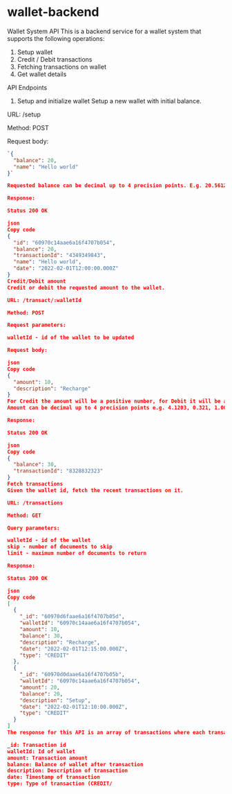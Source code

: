 # wallet-backend
Wallet System API
This is a backend service for a wallet system that supports the following operations:

1. Setup wallet
2. Credit / Debit transactions
3. Fetching transactions on wallet
4. Get wallet details

API Endpoints
1. Setup and initialize wallet
Setup a new wallet with initial balance.

URL: /setup

Method: POST

Request body:

```json
`{
  "balance": 20,
  "name": "Hello world"
}`

Requested balance can be decimal up to 4 precision points. E.g. 20.5612

Response:

Status 200 OK

json
Copy code
{
  "id": "60970c14aae6a16f4707b054",
  "balance": 20,
  "transactionId": "4349349843",
  "name": "Hello world",
  "date": "2022-02-01T12:00:00.000Z"
}
Credit/Debit amount
Credit or debit the requested amount to the wallet.

URL: /transact/:walletId

Method: POST

Request parameters:

walletId - id of the wallet to be updated

Request body:

json
Copy code
{
  "amount": 10,
  "description": "Recharge"
}
For Credit the amount will be a positive number, for Debit it will be a negative number.
Amount can be decimal up to 4 precision points e.g. 4.1203, 0.321, 1.0045

Response:

Status 200 OK

json
Copy code
{
  "balance": 30,
  "transactionId": "8328832323"
}
Fetch transactions
Given the wallet id, fetch the recent transactions on it.

URL: /transactions

Method: GET

Query parameters:

walletId - id of the wallet
skip - number of documents to skip
limit - maximum number of documents to return

Response:

Status 200 OK

json
Copy code
[
  {
    "_id": "60970d6faae6a16f4707b05d",
    "walletId": "60970c14aae6a16f4707b054",
    "amount": 10,
    "balance": 30,
    "description": "Recharge",
    "date": "2022-02-01T12:15:00.000Z",
    "type": "CREDIT"
  },
  {
    "_id": "60970d0daae6a16f4707b05b",
    "walletId": "60970c14aae6a16f4707b054",
    "amount": 20,
    "balance": 20,
    "description": "Setup",
    "date": "2022-02-01T12:10:00.000Z",
    "type": "CREDIT"
  }
]
The response for this API is an array of transactions where each transaction object consists of the following properties:

_id: Transaction id
walletId: Id of wallet
amount: Transaction amount
balance: Balance of wallet after transaction
description: Description of transaction
date: Timestamp of transaction
type: Type of transaction (CREDIT/